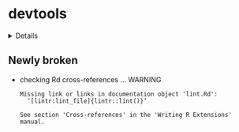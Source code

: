 # devtools

<details>

* Version: 2.4.3
* GitHub: https://github.com/r-lib/devtools
* Source code: https://github.com/cran/devtools
* Date/Publication: 2021-11-30 09:00:02 UTC
* Number of recursive dependencies: 113

Run `revdep_details(, "devtools")` for more info

</details>

## Newly broken

*   checking Rd cross-references ... WARNING
    ```
    Missing link or links in documentation object 'lint.Rd':
      ‘[lintr:lint_file]{lintr::lint()}’
    
    See section 'Cross-references' in the 'Writing R Extensions' manual.
    ```

